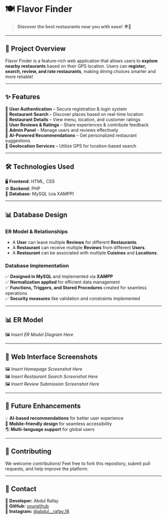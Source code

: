 # 🍽️ Flavor Finder

> **Discover the best restaurants near you with ease!** 🌍📍

---

## 🚀 Project Overview

Flavor Finder is a feature-rich web application that allows users to **explore nearby restaurants** based on their GPS location. Users can **register, search, review, and rate restaurants**, making dining choices smarter and more reliable!

---

## ✨ Features

🔹 **User Authentication** – Secure registration & login system  
🔹 **Restaurant Search** – Discover places based on real-time location  
🔹 **Restaurant Details** – View menu, location, and customer ratings  
🔹 **User Reviews & Ratings** – Share experiences & contribute feedback  
🔹 **Admin Panel** – Manage users and reviews effectively  
🔹 **AI-Powered Recommendations** – Get personalized restaurant suggestions  
🔹 **Geolocation Services** – Utilize GPS for location-based search  

---

## 🛠️ Technologies Used

🖥️ **Frontend:** HTML, CSS  
⚙️ **Backend:** PHP  
💾 **Database:** MySQL (via XAMPP)  

---

## 📊 Database Design

### **ER Model & Relationships**

- A **User** can leave multiple **Reviews** for different **Restaurants**.
- A **Restaurant** can receive multiple **Reviews** from different **Users**.
- A **Restaurant** can be associated with multiple **Cuisines** and **Locations**.

### **Database Implementation**

✅ **Designed in MySQL** and implemented via **XAMPP**  
✅ **Normalization applied** for efficient data management  
✅ **Functions, Triggers, and Stored Procedures** created for seamless operations  
✅ **Security measures** like validation and constraints implemented  

---

## 📊 ER Model

🖼️ *Insert ER Model Diagram Here*

---

## 📸 Web Interface Screenshots

🖼️ *Insert Homepage Screenshot Here*  
🖼️ *Insert Restaurant Search Screenshot Here*  
🖼️ *Insert Review Submission Screenshot Here*  

---

## 🌟 Future Enhancements

💡 **AI-based recommendations** for better user experience  
📱 **Mobile-friendly design** for seamless accessibility  
🌎 **Multi-language support** for global users  

---

## 🤝 Contributing

We welcome contributions! Feel free to fork this repository, submit pull requests, and help improve the platform.  

---

## 📩 Contact

📧 **Developer:** Abdul Rafay  
🔗 **GitHub:** [yourgithub](https://github.com/yourusername)  
🔗 **Instagram:** [@abdul__rafay_18](https://instagram.com/abdul__rafay_18)  
